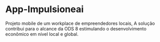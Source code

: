 # App-Impulsioneai
Projeto mobile de um workplace de empreendedores locais, A solução contribui para o alcance da ODS 8  estimulando o desenvolvimento econômico em nível local e global.
